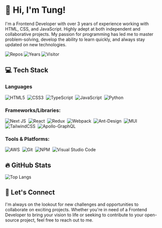 # 👋 Hi, I'm Tung!
I'm a Frontend Developer with over 3 years of experience working with HTML, CSS, and JavaScript. Highly adept at both independent and collaborative projects. My passion for programming has led me to master problem-solving, develop the ability to learn quickly, and always stay updated on new technologies.

<img src="https://badges.pufler.dev/repos/HoangTung25879?color=6182e7" alt="Repos"></img>
<img src="https://badges.pufler.dev/years/HoangTung25879?color=fc7c42" alt="Years"></img>
<img src="https://komarev.com/ghpvc/?username=HoangTung25879" alt="Visitor"></img>
## 💻 Tech Stack
### Languages
![HTML5](https://img.shields.io/badge/html5-%23E34F26.svg?logo=html5&logoColor=white&height=25)&nbsp;
![CSS3](https://img.shields.io/badge/css3-%231572B6.svg?style=logo=css3&logoColor=white)&nbsp;
![TypeScript](https://img.shields.io/badge/typescript-%23007ACC.svg?style=logo=typescript&logoColor=white)&nbsp;
![JavaScript](https://img.shields.io/badge/javascript-%23323330.svg?style=logo=javascript&logoColor=%23F7DF1E)&nbsp;
![Python](https://img.shields.io/badge/python-3670A0?style=logo=python&logoColor=ffdd54)&nbsp;
### Frameworks/Libraries:
![Next JS](https://img.shields.io/badge/Next-black?style=logo=next.js&logoColor=white)&nbsp;
![React](https://img.shields.io/badge/react-%2320232a.svg?style=logo=react&logoColor=%2361DAFB)&nbsp;
![Redux](https://img.shields.io/badge/redux-%23593d88.svg?style=logo=redux&logoColor=white)&nbsp;
![Webpack](https://img.shields.io/badge/webpack-%238DD6F9.svg?style=logo=webpack&logoColor=black)&nbsp;
![Ant-Design](https://img.shields.io/badge/-AntDesign-%230170FE?style=logo=ant-design&logoColor=white)&nbsp;
![MUI](https://img.shields.io/badge/MUI-%230081CB.svg?style=logo=mui&logoColor=white)&nbsp;
![TailwindCSS](https://img.shields.io/badge/tailwindcss-%2338B2AC.svg?style=logo=tailwind-css&logoColor=white)&nbsp;
![Apollo-GraphQL](https://img.shields.io/badge/-ApolloGraphQL-311C87?style=logo=apollo-graphql)&nbsp;
### Tools & Platforms:
![AWS](https://img.shields.io/badge/AWS-%23FF9900.svg?style=logo=amazon-aws&logoColor=white)&nbsp;
![Git](https://img.shields.io/badge/git-%23F05033.svg?style=logo=git&logoColor=white)&nbsp;
![NPM](https://img.shields.io/badge/NPM-%23CB3837.svg?style=logo=npm&logoColor=white)&nbsp;
![Visual Studio Code](https://img.shields.io/badge/Visual%20Studio%20Code-0078d7.svg?style=logo=visual-studio-code&logoColor=white)&nbsp;
## 🔥 GitHub Stats
![Top Langs](https://github-readme-stats.vercel.app/api/top-langs/?username=HoangTung25879\&layout=compact)
## 🤝 Let's Connect
I'm always on the lookout for new challenges and opportunities to collaborate on exciting projects. Whether you're in need of a Frontend Developer to bring your vision to life or seeking to contribute to your open-source project, feel free to reach out to me.
